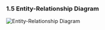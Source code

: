 ### 1.5 Entity-Relationship Diagram

![Entity-Relationship Diagram](img/dm-ss_x-road_security_server_configuration_data_model.svg)